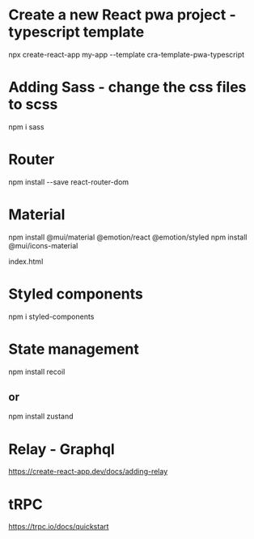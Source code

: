 # Create a new React pwa project - typescript template
npx create-react-app my-app --template cra-template-pwa-typescript

# Adding Sass - change the css files to scss
npm i sass

# Router
npm install --save react-router-dom

# Material
npm install @mui/material @emotion/react @emotion/styled
npm install @mui/icons-material

index.html
<link
      rel="stylesheet"
      href="https://fonts.googleapis.com/icon?family=Material+Icons"
    />
<link
  rel="stylesheet"
  href="https://fonts.googleapis.com/css?family=Roboto:300,400,500,700&display=swap"
/>

# Styled components
npm i styled-components


# State management
npm install recoil

## or
npm install zustand

# Relay - Graphql
https://create-react-app.dev/docs/adding-relay

# tRPC
https://trpc.io/docs/quickstart